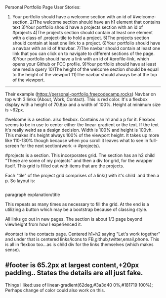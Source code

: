 Personal Portfolio Page
User Stories:
1) Your portfolio should have a welcome section with an id of #welcome-section.
2)The welcome section should have an h1 element that contains text
3)Your portfolio should have a projects section with an id of #projects
4)The projects section should contain at least one element with a class of .project-tile to hold a project.
5)The projects section should contain at least one link to a project.
6)Your portfolio should have a navbar with an id of #navbar.
7)The navbar should contain at least one link that you can click on to navigate to different sections of the page.
8)Your portfolio should have a link with an id of #profile-link, which opens your Github or FCC profile.
9)Your portfolio should have at least one media query
10)The height of the welcome section should be equal to the height of the viewport
11)The navbar should always be at the top of the viewport.
---------------
Their example (https://personal-portfolio.freecodecamp.rocks) 
Navbar on top with 3 links (About, Work, Contact). This is red color. It's a flexbox display with a height of 70.8px and a width of 100%.  Height at minimum size is ~62px.

#welcome is a section. also flexbox. Contains an h1 and a p for it. Flexbox seems to be in use to center either the linear-gradient or the text. If the text it's really weird as a design decision. Width is 100% and height is 100vh. This makes it's height always 100% of the viewport height. It takes up more like 110-130% though because when you scroll it leaves what to see in full-screen for the next section(work -> #projects).

#projects is a section. This incorporates grid. The section has an h2 child "These are some of my projects" and then a div for grid, for the wrapper itself. This grid is filled out with items that are the projects.

Each "tile" of the project grid comprises of a link(<a>) with it's child <img> and then a p.
So layout is:
<div class="grid">
    <a class="tile">
        <img>
    <p>paragraph explanation/title

This repeats as many times as necessary to fill the grid.
At the end is a <a> utilizing a button which may be a bootstrap because of classing style.

All links go out in new pages.  The section is about 1/3 page beyond viewheight from how I experienced it.

#contact is the contacts page. Centered h1+h2 saying "Let's work together" and under that is centered links/icons to FB,github,twitter,email,phone.  This is all in flexbox too...as is child div for the links themselves (which makes sense).

#footer is 65.2px at largest content,+20px padding.. States the details are all just fake.
----------
Things I liked:use of linear-gradient(62deg,#3a3d40 0%,#181719 100%); Perhaps change of color could also work on this.
